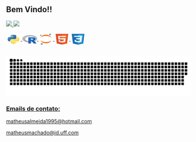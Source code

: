 ## Bem Vindo!!
 <div>
  <a href="https://github.com/MatheusMachado57">
  <img height="180em" src="https://github-readme-stats.vercel.app/api?username=MatheusMachado57&show_icons=true&theme=dracula&include_all_commits=true&count_private=true"/>
  <img height="180em" src="https://github-readme-stats.vercel.app/api/top-langs/?username=MatheusMachado57&layout=compact&langs_count=16&theme=dracula"/>
<div>
<div style="display: inline_block"><br>
  <img align="center" alt="Rafa-Python" height="30" width="40" src="https://raw.githubusercontent.com/devicons/devicon/master/icons/python/python-original.svg">
  <img align="center" alt="Rafa-Python" height="30" width="40" src="https://raw.githubusercontent.com/devicons/devicon/master/icons/r/r-original.svg">
  <img align="center" alt="Rafa-Python" height="30" width="40" src="https://raw.githubusercontent.com/devicons/devicon/master/icons/jupyter/jupyter-original.svg">
  <img align="center" alt="Rafa-HTML" height="30" width="40" src="https://raw.githubusercontent.com/devicons/devicon/master/icons/html5/html5-original.svg">
  <img align="center" alt="Rafa-CSS" height="30" width="40" src="https://raw.githubusercontent.com/devicons/devicon/master/icons/css3/css3-original.svg">

 </div>
 
  ##

<div>
  
  ![Snake animation](https://github.com/MatheusMachado57/MatheusMachado57/blob/output/github-contribution-grid-snake.svg)
  
  
  ### Emails de contato:
  
  matheusalmeida1995@hotmail.com
 
  matheusmachado@id.uff.com
  
 </div>
